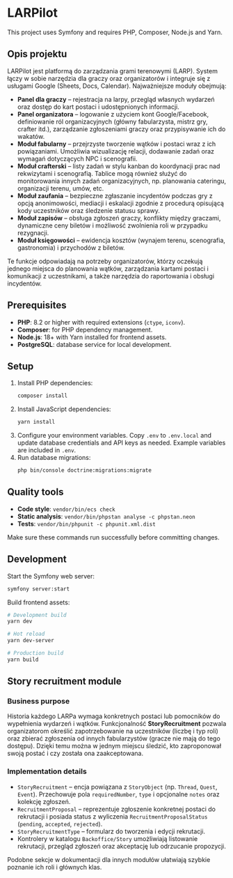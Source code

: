 # LARPilot

This project uses Symfony and requires PHP, Composer, Node.js and Yarn.

## Opis projektu

LARPilot jest platformą do zarządzania grami terenowymi (LARP). System łączy w
sobie narzędzia dla graczy oraz organizatorów i integruje się z usługami
Google (Sheets, Docs, Calendar). Najważniejsze moduły obejmują:

- **Panel dla graczy** – rejestracja na larpy, przegląd własnych wydarzeń oraz
  dostęp do kart postaci i udostępnionych informacji.
- **Panel organizatora** – logowanie z użyciem kont Google/Facebook,
  definiowanie ról organizacyjnych (główny fabularzysta, mistrz gry,
  crafter itd.), zarządzanie zgłoszeniami graczy oraz przypisywanie ich do
  wakatów.
- **Moduł fabularny** – przejrzyste tworzenie wątków i postaci wraz z ich
  powiązaniami. Umożliwia wizualizację relacji, dodawanie zadań oraz
  wymagań dotyczących NPC i scenografii.
- **Moduł crafterski** – listy zadań w stylu kanban do koordynacji prac
  nad rekwizytami i scenografią. Tablice mogą również służyć do
  monitorowania innych zadań organizacyjnych, np. planowania cateringu, 
  organizacji terenu, umów, etc.
- **Moduł zaufania** – bezpieczne zgłaszanie incydentów podczas gry z opcją
  anonimowości, mediacji i eskalacji zgodnie z procedurą opisującą kody
  uczestników oraz śledzenie statusu sprawy.
- **Moduł zapisów** – obsługa zgłoszeń graczy, konflikty między graczami,
  dynamiczne ceny biletów i możliwość zwolnienia roli w przypadku rezygnacji.
- **Moduł księgowości** – ewidencja kosztów (wynajem terenu, scenografia,
  gastronomia) i przychodów z biletów.

Te funkcje odpowiadają na potrzeby organizatorów, którzy oczekują jednego
miejsca do planowania wątków, zarządzania kartami postaci i komunikacji z
uczestnikami, a także narzędzia do raportowania i obsługi incydentów.

## Prerequisites

- **PHP**: 8.2 or higher with required extensions (`ctype`, `iconv`).
- **Composer**: for PHP dependency management.
- **Node.js**: 18+ with Yarn installed for frontend assets.
- **PostgreSQL**: database service for local development.

## Setup

1. Install PHP dependencies:
   ```bash
   composer install
   ```
2. Install JavaScript dependencies:
   ```bash
   yarn install
   ```
3. Configure your environment variables. Copy `.env` to `.env.local` and update database credentials and API keys as needed. Example variables are included in `.env`.
4. Run database migrations:
   ```bash
   php bin/console doctrine:migrations:migrate
   ```

## Quality tools

- **Code style**: `vendor/bin/ecs check`
- **Static analysis**: `vendor/bin/phpstan analyse -c phpstan.neon`
- **Tests**: `vendor/bin/phpunit -c phpunit.xml.dist`

Make sure these commands run successfully before committing changes.

## Development

Start the Symfony web server:
```bash
symfony server:start
```

Build frontend assets:
```bash
# Development build
yarn dev

# Hot reload
yarn dev-server

# Production build
yarn build
```

## Story recruitment module

### Business purpose

Historia każdego LARPa wymaga konkretnych postaci lub pomocników do
wypełnienia wydarzeń i wątków. Funkcjonalność **StoryRecruitment** pozwala
organizatorom określić zapotrzebowanie na uczestników (liczbę i typ roli) oraz
zbierać zgłoszenia od innych fabularzystów (gracze nie mają do tego dostępu).
Dzięki temu można w jednym miejscu śledzić, kto zaproponował swoją postać i
czy została ona zaakceptowana.

### Implementation details

* `StoryRecruitment` – encja powiązana z `StoryObject` (np. `Thread`, `Quest`,
  `Event`). Przechowuje pola `requiredNumber`, `type` i opcjonalne `notes` oraz
  kolekcję zgłoszeń.
* `RecruitmentProposal` – reprezentuje zgłoszenie konkretnej postaci do
  rekrutacji i posiada status z wyliczenia
  `RecruitmentProposalStatus` (`pending`, `accepted`, `rejected`).
* `StoryRecruitmentType` – formularz do tworzenia i edycji rekrutacji.
* Kontrolery w katalogu `Backoffice/Story` umożliwiają listowanie rekrutacji,
  przegląd zgłoszeń oraz akceptację lub odrzucanie propozycji.

Podobne sekcje w dokumentacji dla innych modułów ułatwiają szybkie poznanie
ich roli i głównych klas.

